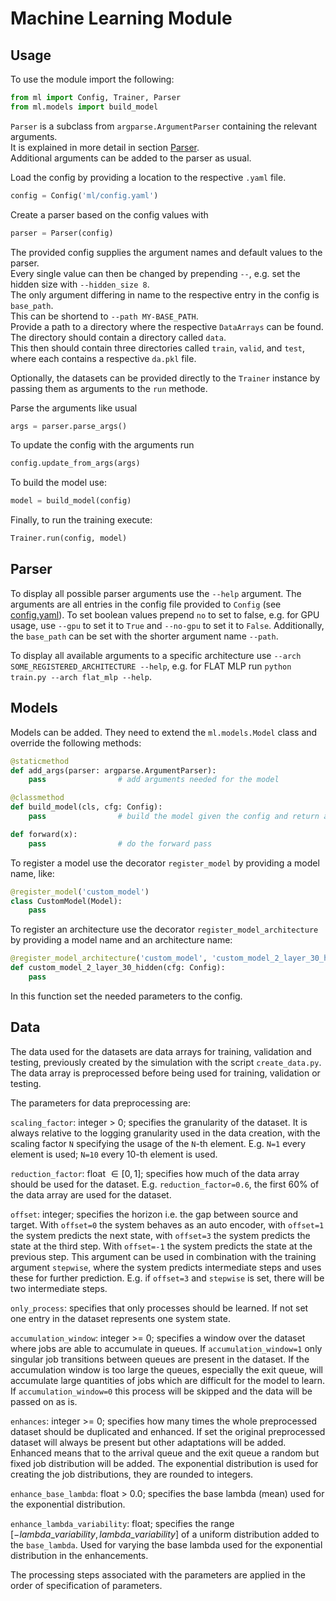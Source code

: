 # Machine Learning Module

## Usage

To use the module import the following:
```python
from ml import Config, Trainer, Parser
from ml.models import build_model
```

`Parser` is a subclass from `argparse.ArgumentParser` containing the relevant arguments.  
It is explained in more detail in section [Parser](#parser).  
Additional arguments can be added to the parser as usual.

Load the config by providing a location to the respective `.yaml` file.
```python
config = Config('ml/config.yaml')
```

Create a parser based on the config values with
```python
parser = Parser(config)
```
The provided config supplies the argument names and default values to the parser.  
Every single value can then be changed by prepending `--`, e.g. set the hidden size with `--hidden_size 8`.  
The only argument differing in name to the respective entry in the config is `base_path`.  
This can be shortend to `--path MY-BASE_PATH`.  
Provide a path to a directory where the respective `DataArrays` can be found.  
The directory should contain a directory called `data`.  
This then should contain three directories called `train`, `valid`, and `test`, 
where each contains a respective `da.pkl` file.

Optionally, the datasets can be provided directly to the `Trainer` instance 
by passing them as arguments to the `run` methode.

Parse the arguments like usual
```python
args = parser.parse_args()
```

To update the config with the arguments run
```python
config.update_from_args(args)
```

To build the model use:
```python
model = build_model(config)
```

Finally, to run the training execute:
```python
Trainer.run(config, model)
```


## Parser
To display all possible parser arguments use the `--help` argument. 
The arguments are all entries in the config file provided to `Config` (see [config.yaml](config.yaml)). 
To set boolean values prepend `no` to set to false, 
e.g. for GPU usage, use `--gpu` to set it to `True` and `--no-gpu` to set it to `False`. 
Additionally, the `base_path` can be set with the shorter argument name `--path`.

To display all available arguments to a specific architecture use `--arch SOME_REGISTERED_ARCHITECTURE --help`, 
e.g. for FLAT MLP run `python train.py --arch flat_mlp --help`.


## Models
Models can be added. They need to extend the `ml.models.Model` class and override the following methods:  
```python
@staticmethod
def add_args(parser: argparse.ArgumentParser):
    pass                # add arguments needed for the model
```

```python
@classmethod
def build_model(cls, cfg: Config):
    pass                # build the model given the config and return an instance
```

```python
def forward(x):
    pass                # do the forward pass
```

To register a model use the decorator `register_model` by providing a model name, like:
```python
@register_model('custom_model')
class CustomModel(Model):
    pass
```

To register an architecture use the decorator `register_model_architecture` by providing a model name and an architecture name:
```python
@register_model_architecture('custom_model', 'custom_model_2_layer_30_hidden')
def custom_model_2_layer_30_hidden(cfg: Config):
    pass
```
In this function set the needed parameters to the config.

## Data
The data used for the datasets are data arrays for training, validation and testing, 
previously created by the simulation with the script `create_data.py`. 
The data array is preprocessed before being used for training, validation or testing.

The parameters for data preprocessing are:  

`scaling_factor`:  integer > 0; specifies the granularity of the dataset. It is always relative to the logging granularity 
used in the data creation, with the scaling factor `N` specifying the usage of the `N`-th element. 
E.g. `N=1` every element is used; `N=10` every 10-th element is used.  

`reduction_factor`:  float $`\in [0, 1]`$; specifies how much of the data array should be used for the dataset. 
E.g. `reduction_factor=0.6`, the first 60% of the data array are used for the dataset.

`offset`:  integer; specifies the horizon i.e. the gap between source and target. 
With `offset=0` the system behaves as an auto encoder,
with `offset=1` the system predicts the next state, with `offset=3` the system predicts the state at the third step.
With `offset=-1` the system predicts the state at the previous step.
This argument can be used in combination with the training argument `stepwise`, 
where the system predicts intermediate steps and uses these for further prediction.
E.g. if `offset=3` and `stepwise` is set, there will be two intermediate steps.

`only_process`:  specifies that only processes should be learned. 
If not set one entry in the dataset represents one system state.

`accumulation_window`:  integer >= 0; specifies a window over the dataset where jobs are able to accumulate in queues.
If `accumulation_window=1` only singular job transitions between queues are present in the dataset.
If the accumulation window is too large the queues, especially the exit queue, will accumulate large quantities of jobs
which are difficult for the model to learn.
If `accumulation_window=0` this process will be skipped and the data will be passed on as is.

`enhances`:  integer >= 0; specifies how many times the whole preprocessed dataset should be duplicated and enhanced.
If set the original preprocessed dataset will always be present but other adaptations will be added.
Enhanced means that to the arrival queue and the exit queue a random but fixed job distribution will be added.
The exponential distribution is used for creating the job distributions, they are rounded to integers.

`enhance_base_lambda`:  float > 0.0; specifies the base lambda (mean) used for the exponential distribution.

`enhance_lambda_variability`:  float; specifies the range $`[-lambda\_variability, lambda\_variability]`$ 
of a uniform distribution added to the `base_lambda`. Used for varying the base lambda used for the 
exponential distribution in the enhancements.

The processing steps associated with the parameters are applied in the order of specification of parameters.